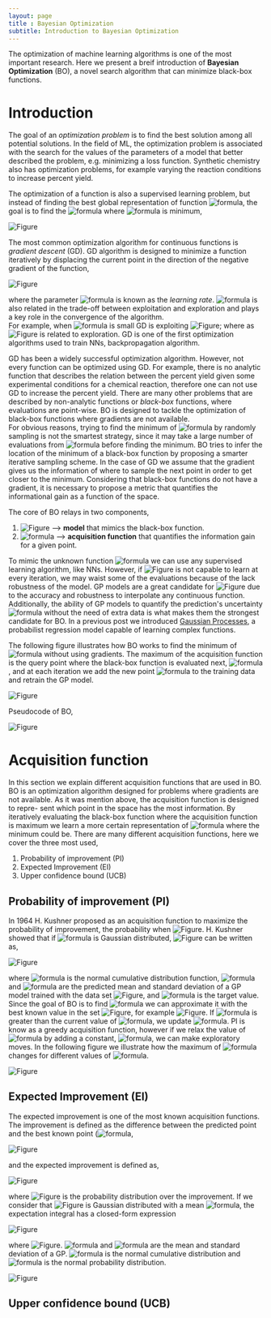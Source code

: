 ```yaml
---
layout: page
title : Bayesian Optimization
subtitle: Introduction to Bayesian Optimization
---
```



The optimization of machine learning algorithms is one of the most important research. 
Here we present a breif introduction of **Bayesian Optimization** (BO), a novel search algorithm that can minimize black-box functions.

# Introduction
The goal of an *optimization problem* is to find the best solution among all potential solutions. 
In the field of ML, the optimization problem is associated with the search for the values of the parameters of a model that better described the problem, e.g. minimizing a loss function. 
Synthetic chemistry also has optimization problems, for example varying the reaction conditions to increase percent yield.

The optimization of a function is also a supervised learning problem, but instead of finding the best global representation of function ![formula](https://render.githubusercontent.com/render/math?math=f(\cdot)), the goal is to find the ![formula](https://render.githubusercontent.com/render/math?math=\mathbf{x})  where ![formula](https://render.githubusercontent.com/render/math?math=f(\cdot)) is minimum,

![Figure](assets/img/intro_bo/Equations/arg_min.png)

The most common optimization algorithm for continuous functions is *gradient descent* (GD). GD algorithm is designed to minimize a function iteratively by displacing the current point in the direction of the negative gradient of the function,

![Figure](assets/img/intro_bo/Equations/gradient_descent.png)

where the parameter ![formula](https://render.githubusercontent.com/render/math?math=\eta) is known as the *learning rate*.
![formula](https://render.githubusercontent.com/render/math?math=\eta) is also related in the trade-off between exploitation and exploration and plays a key role in the convergence of the algorithm.   
For example, when ![formula](https://render.githubusercontent.com/render/math?math=\eta) is small GD is exploiting ![Figure](assets/img/intro_bo/Equations/x_n+1_x_n.png); where as  ![Figure](assets/img/intro_bo/Equations/eta_gg_0.png)  is related to exploration. 
GD is one of the first optimization algorithms used to train NNs, backpropagation algorithm. 

GD has been a widely successful optimization algorithm.
However, not every function can be optimized using GD.
For example, there is no analytic function that describes the relation between the percent yield given some experimental conditions for a chemical reaction, therefore one can not use GD to increase the percent yield.
There are many other problems that are described by non-analytic functions or *black-box* functions, where evaluations are point-wise.
BO is designed to tackle the optimization of black-box functions where gradients are not available.  
For obvious reasons, trying to find the minimum of ![formula](https://render.githubusercontent.com/render/math?math=f(\cdot)) by randomly sampling is not the smartest strategy, since it may take a large number of evaluations from ![formula](https://render.githubusercontent.com/render/math?math=f(\cdot)) before finding the minimum.
BO tries to infer the location of the minimum of a black-box function by proposing a smarter iterative sampling scheme. 
In the case of GD we assume that the gradient gives us the information of where to sample the next point in order to get closer to the minimum. 
Considering that black-box functions do not have a gradient, it is necessary to propose a metric that quantifies the informational gain as a function of the space.

The core of BO relays in two components,
1. ![Figure](assets/img/intro_bo/Equations/cal_F.png) --> **model** that mimics the black-box function.
2. ![formula](https://render.githubusercontent.com/render/math?math=\alpha(\cdot))  --> **acquisition function** that quantifies the information gain for a given
point.

To mimic the unknown function ![formula](https://render.githubusercontent.com/render/math?math=f(\cdot)) we can use any supervised learning algorithm, like NNs. 
However, if ![Figure](assets/img/intro_bo/Equations/cal_F.png) is not capable to learn at every iteration, we may waist some of the evaluations because of the lack robustness of the model. 
GP models are a great candidate for ![Figure](assets/img/intro_bo/Equations/cal_F.png) due to the accuracy and robustness to interpolate any continuous function. 
Additionally, the ability of GP models to quantify the prediction's uncertainty ![formula](https://render.githubusercontent.com/render/math?math=\sigma(\mathbf{x})) without the need of extra data is what makes them the strongest candidate for BO. 
In a previous post we introduced [Gaussian Processes](intro_GP.md), a probabilist regression model capable of learning complex functions. 

The following figure illustrates how BO works to find the minimum of ![formula](https://render.githubusercontent.com/render/math?math=f(\cdot)) without using gradients.
The maximum of the acquisition function is the query point where the black-box function is evaluated next, ![formula](https://render.githubusercontent.com/render/math?math=f(\mathbf{x_{n%2B1}})), and at each iteration we add the new point ![formula](https://render.githubusercontent.com/render/math?math=\mathbf{x_{n%2B1}}) to the training data and retrain the GP model. 

![Figure](assets/img/intro_bo/bo.png)
 
Pseudocode of BO,

![Figure](assets/img/intro_bo/BO_algorithm.png)


# Acquisition function
In this section we explain different acquisition functions that are used in BO. 
BO is an optimization algorithm designed for problems where gradients are not available. 
As it was mention above, the acquisition function is designed to repre- sent which point in the space has the most information. 
By iteratively evaluating the black-box function where the acquisition function is maximum we learn a more certain representation of ![formula](https://render.githubusercontent.com/render/math?math=f(\cdot)) where the minimum could be. There are many different acquisition functions, here we cover the three most used,
1. Probability of improvement (PI) 
2. Expected Improvement (EI)
3. Upper confidence bound (UCB)

## Probability of improvement (PI) 
In 1964 H. Kushner proposed as an acquisition function to maximize the probability of improvement, the probability when ![Figure](assets/img/intro_bo/Equations/f_g_tau.png). 
H. Kushner showed that if ![formula](https://render.githubusercontent.com/render/math?math=f(x)) is Gaussian distributed, ![Figure](assets/img/intro_bo/Equations/Gauss_cum.png) can be written as,

![Figure](assets/img/intro_bo/Equations/acq_PI.png)

where ![formula](https://render.githubusercontent.com/render/math?math=\Phi(\cdot)) is the normal cumulative distribution function, ![formula](https://render.githubusercontent.com/render/math?math=\mu(\cdot)) and ![formula](https://render.githubusercontent.com/render/math?math=\sigma(\cdot)) are the predicted mean and standard deviation of a GP model trained with the data set ![Figure](assets/img/intro_bo/Equations/data.png), and ![formula](https://render.githubusercontent.com/render/math?math=\tau) is the target value. 
Since the goal of BO is to find ![formula](https://render.githubusercontent.com/render/math?math=\tau) we can approximate it with the best known value in the set ![Figure](assets/img/intro_bo/Equations/data.png), for example ![Figure](assets/img/intro_bo/Equations/tau_max_y.png). 
If ![formula](https://render.githubusercontent.com/render/math?math=y_{n%2B1}) is greater than the current value of ![formula](https://render.githubusercontent.com/render/math?math=\tau), we update ![formula](https://render.githubusercontent.com/render/math?math=\tau).
PI is know as a greedy acquisition function, however if we relax the value of ![formula](https://render.githubusercontent.com/render/math?math=\tau) by adding a constant, ![formula](https://render.githubusercontent.com/render/math?math=\epsilon), we can make exploratory moves.
In the following figure we illustrate how the maximum of ![formula](https://render.githubusercontent.com/render/math?math=\alpha_{PI}(\cdot)) changes for different values of ![formula](https://render.githubusercontent.com/render/math?math=\epsilon).

![Figure](assets/img/intro_bo/bo_PI.png)

## Expected Improvement (EI)
The expected improvement is one of the most known acquisition functions. The improvement is defined as the difference between the predicted point and the best known point (![formula](https://render.githubusercontent.com/render/math?math=\tau),

![Figure](assets/img/intro_bo/Equations/improvement.png)

and the expected improvement is defined as,

![Figure](assets/img/intro_bo/Equations/expected_improvement.png)

where ![Figure](assets/img/intro_bo/Equations/prob_dist_improvement.png) is the probability distribution over the improvement. If we consider that ![Figure](assets/img/intro_bo/Equations/prob_dist_improvement.png) is Gaussian distributed with a mean ![formula](https://render.githubusercontent.com/render/math?math=\mu(x)%20-\tau), the expectation integral has a closed-form expression 

![Figure](assets/img/intro_bo/Equations/acq_EI.png)

where ![Figure](assets/img/intro_bo/Equations/z_EI.png). ![formula](https://render.githubusercontent.com/render/math?math=\mu(\cdot)) and ![formula](https://render.githubusercontent.com/render/math?math=\sigma(\cdot)) are the mean and standard deviation of a GP. 
![formula](https://render.githubusercontent.com/render/math?math=\Phi(\cdot)) is the normal cumulative distribution and ![formula](https://render.githubusercontent.com/render/math?math=\phi(\cdot)) is the normal probability distribution. 

![Figure](assets/img/intro_bo/bo_EI.png)

## Upper confidence bound (UCB)
